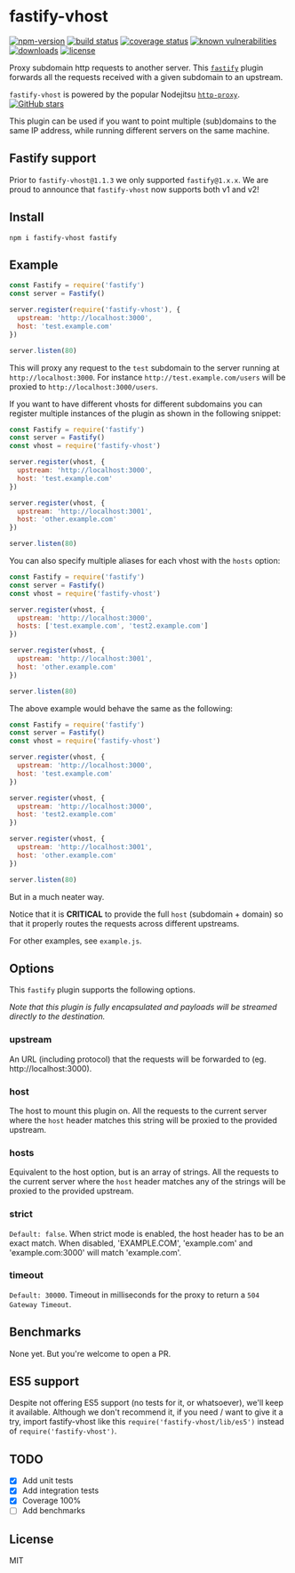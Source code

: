 # fastify-vhost
[![npm-version](https://img.shields.io/npm/v/fastify-vhost.svg)](https://www.npmjs.com/package/fastify-vhost)
[![build status](https://travis-ci.org/patrickpissurno/fastify-vhost.svg?branch=master)](https://travis-ci.org/patrickpissurno/fastify-vhost)
[![coverage status](https://coveralls.io/repos/github/patrickpissurno/fastify-vhost/badge.svg?branch=master)](https://coveralls.io/github/patrickpissurno/fastify-vhost?branch=master)
[![known vulnerabilities](https://snyk.io/test/github/patrickpissurno/fastify-vhost/badge.svg)](https://snyk.io/test/github/patrickpissurno/fastify-vhost)
[![downloads](https://img.shields.io/npm/dt/fastify-vhost.svg)](http://npm-stats.com/~packages/fastify-vhost)
[![license](https://img.shields.io/github/license/patrickpissurno/fastify-vhost.svg?maxAge=1800)](https://github.com/patrickpissurno/fastify-vhost/blob/master/LICENSE)

Proxy subdomain http requests to another server.
This [`fastify`](https://www.fastify.io) plugin forwards all the requests
received with a given subdomain to an upstream.

`fastify-vhost` is powered by the popular Nodejitsu [`http-proxy`](https://github.com/nodejitsu/node-http-proxy). [![GitHub stars](https://img.shields.io/github/stars/nodejitsu/node-http-proxy.svg?style=social&label=Star)](https://github.com/nodejitsu/node-http-proxy)

This plugin can be used if you want to point multiple (sub)domains to the same IP address, while running different servers on the same machine.

## Fastify support
Prior to `fastify-vhost@1.1.3` we only supported `fastify@1.x.x`. We are proud to announce that `fastify-vhost` now supports both v1 and v2!

## Install

```
npm i fastify-vhost fastify
```

## Example

```js
const Fastify = require('fastify')
const server = Fastify()

server.register(require('fastify-vhost'), {
  upstream: 'http://localhost:3000',
  host: 'test.example.com'
})

server.listen(80)
```

This will proxy any request to the `test` subdomain to the server running at `http://localhost:3000`. For instance `http://test.example.com/users` will be proxied to `http://localhost:3000/users`.

If you want to have different vhosts for different subdomains you can register multiple instances of the plugin as shown in the following snippet:

```js
const Fastify = require('fastify')
const server = Fastify()
const vhost = require('fastify-vhost')

server.register(vhost, {
  upstream: 'http://localhost:3000',
  host: 'test.example.com'
})

server.register(vhost, {
  upstream: 'http://localhost:3001',
  host: 'other.example.com'
})

server.listen(80)
```

You can also specify multiple aliases for each vhost with the `hosts` option:

```js
const Fastify = require('fastify')
const server = Fastify()
const vhost = require('fastify-vhost')

server.register(vhost, {
  upstream: 'http://localhost:3000',
  hosts: ['test.example.com', 'test2.example.com']
})

server.register(vhost, {
  upstream: 'http://localhost:3001',
  host: 'other.example.com'
})

server.listen(80)
```

The above example would behave the same as the following:

```js
const Fastify = require('fastify')
const server = Fastify()
const vhost = require('fastify-vhost')

server.register(vhost, {
  upstream: 'http://localhost:3000',
  host: 'test.example.com'
})

server.register(vhost, {
  upstream: 'http://localhost:3000',
  host: 'test2.example.com'
})

server.register(vhost, {
  upstream: 'http://localhost:3001',
  host: 'other.example.com'
})

server.listen(80)
```

But in a much neater way.

Notice that it is **CRITICAL** to provide the full `host` (subdomain + domain) so that it properly routes the requests across different upstreams.

For other examples, see `example.js`.

## Options

This `fastify` plugin supports the following options.

*Note that this plugin is fully encapsulated and payloads will be streamed directly to the destination.*

### upstream

An URL (including protocol) that the requests will be forwarded to (eg. http://localhost:3000).

### host

The host to mount this plugin on. All the requests to the current server where the `host` header matches this string will be proxied to the provided upstream.

### hosts

Equivalent to the host option, but is an array of strings. All the requests to the current server where the `host` header matches any of the strings will be proxied to the provided upstream.

### strict

```Default: false```. When strict mode is enabled, the host header has to be an exact match. When disabled, 'EXAMPLE.COM', 'example.com' and 'example.com:3000' will match 'example.com'.

### timeout

```Default: 30000```. Timeout in milliseconds for the proxy to return a ```504 Gateway Timeout```.

## Benchmarks

None yet. But you're welcome to open a PR.

## ES5 support

Despite not offering ES5 support (no tests for it, or whatsoever), we'll keep it available. Although we don't recommend it, if you need / want to give it a try, import fastify-vhost like this `require('fastify-vhost/lib/es5')` instead of `require('fastify-vhost')`.

## TODO

* [x] Add unit tests
* [x] Add integration tests
* [x] Coverage 100%
* [ ] Add benchmarks

## License

MIT
